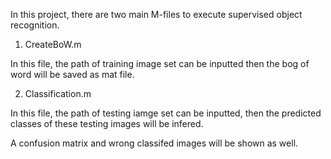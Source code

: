 In this project, there are two main M-files to execute supervised object recognition. 

1. CreateBoW.m 

In this file, the path of training image set can be inputted then the bog of word will be saved as mat file.


2. Classification.m  

In this file, the path of testing iamge set can be inputted, then the predicted classes of these testing images will be infered.

A confusion matrix and wrong classifed images will be shown as well.